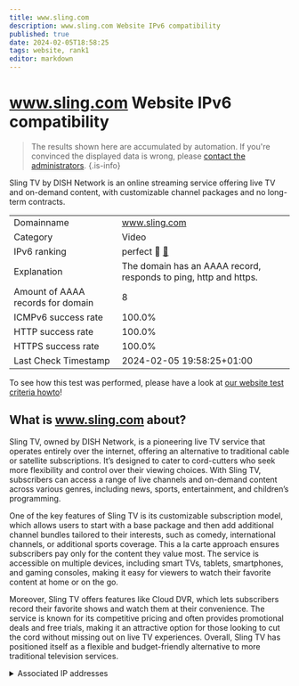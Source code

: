 ```yaml
---
title: www.sling.com
description: www.sling.com Website IPv6 compatibility
published: true
date: 2024-02-05T18:58:25
tags: website, rank1
editor: markdown
---
```


# www.sling.com Website IPv6 compatibility

> The results shown here are accumulated by automation. If you're convinced the displayed data is wrong, please [contact the administrators](/howto/chat). 
{.is-info}

Sling TV by DISH Network is an online streaming service offering live TV and on-demand content, with customizable channel packages and no long-term contracts.


|   |   |
| - | - |
| Domainname | www.sling.com
| Category | Video |
| IPv6 ranking | perfect :1st_place_medal: [🔗](/howto/ranking) |
| Explanation | The domain has an AAAA record, responds to ping, http and https. |
| Amount of AAAA records for domain | 8 |
| ICMPv6 success rate | 100.0%|
| HTTP success rate | 100.0% |
| HTTPS success rate | 100.0% |
| Last Check Timestamp | 2024-02-05 19:58:25+01:00 |

To see how this test was performed, please have a look at [our website test criteria howto](/howto/testcriteria/website)!


## What is www.sling.com about?
Sling TV, owned by DISH Network, is a pioneering live TV service that operates entirely over the internet, offering an alternative to traditional cable or satellite subscriptions. It’s designed to cater to cord-cutters who seek more flexibility and control over their viewing choices. With Sling TV, subscribers can access a range of live channels and on-demand content across various genres, including news, sports, entertainment, and children’s programming.

One of the key features of Sling TV is its customizable subscription model, which allows users to start with a base package and then add additional channel bundles tailored to their interests, such as comedy, international channels, or additional sports coverage. This a la carte approach ensures subscribers pay only for the content they value most. The service is accessible on multiple devices, including smart TVs, tablets, smartphones, and gaming consoles, making it easy for viewers to watch their favorite content at home or on the go.

Moreover, Sling TV offers features like Cloud DVR, which lets subscribers record their favorite shows and watch them at their convenience. The service is known for its competitive pricing and often provides promotional deals and free trials, making it an attractive option for those looking to cut the cord without missing out on live TV experiences. Overall, Sling TV has positioned itself as a flexible and budget-friendly alternative to more traditional television services.



<details>
<summary>Associated IP addresses</summary>

2600:9000:2304:a800:19:979a:4fc0:93a1

2600:9000:2304:7200:19:979a:4fc0:93a1

2600:9000:2304:9000:19:979a:4fc0:93a1

2600:9000:2304:4600:19:979a:4fc0:93a1

2600:9000:2304:f400:19:979a:4fc0:93a1

2600:9000:2304:a600:19:979a:4fc0:93a1

2600:9000:2304:b600:19:979a:4fc0:93a1

2600:9000:2304:e800:19:979a:4fc0:93a1

</details>
